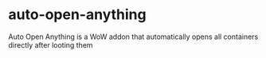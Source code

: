 # auto-open-anything
Auto Open Anything is a WoW addon that automatically opens all containers directly after looting them

